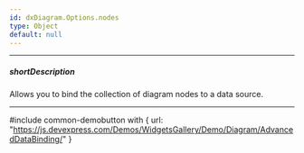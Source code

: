 ```yaml
---
id: dxDiagram.Options.nodes
type: Object
default: null
---
```

---
##### shortDescription
Allows you to bind the collection of diagram nodes to a data source.

---

#include common-demobutton with {
    url: "https://js.devexpress.com/Demos/WidgetsGallery/Demo/Diagram/AdvancedDataBinding/"
}